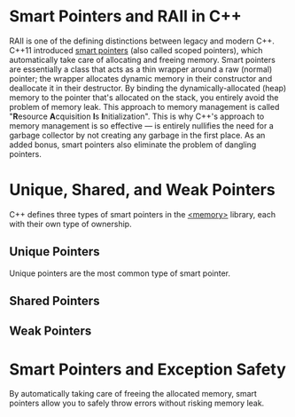 # Smart Pointers and RAII in C++
RAII is one of the defining distinctions between legacy and modern C++. C++11 introduced [smart pointers](https://github.com/EthanC2/Notes-and-Writeups/blob/main/C%2B%2B/Memory%20Management/Smart%20Pointers%20and%20RAII.md) (also called scoped pointers), which automatically take care of allocating and freeing memory.
Smart pointers are essentially a class that acts as a thin wrapper around a raw (normal) pointer; the wrapper allocates dynamic memory in their constructor and deallocate it in
their destructor. By binding the dynamically-allocated (heap) memory to the pointer that's allocated on the stack, you entirely avoid the problem of memory leak. This approach
to memory management is called "**R**esource **A**cquisition **I**s **I**nitialization". This is why C++'s approach to memory management is so effective — is entirely nullifies the need for a garbage collector by not creating any garbage in the first place. As an added bonus, smart pointers also eliminate the problem of dangling pointers.

# Unique, Shared, and Weak Pointers
C++ defines three types of smart pointers in the [\<memory\>](https://en.cppreference.com/w/cpp/header/memory) library, each with their own type of ownership.

## Unique Pointers
Unique pointers are the most common type of smart pointer.

## Shared Pointers

## Weak Pointers

# Smart Pointers and Exception Safety
By automatically taking care of freeing the allocated memory, smart pointers allow you to safely throw errors without risking memory leak.

